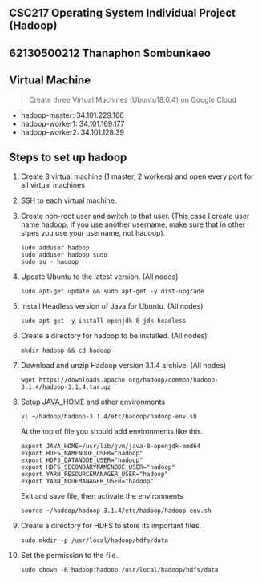 ## CSC217 Operating System Individual Project (Hadoop)

## 62130500212 Thanaphon Sombunkaeo

## Virtual Machine

> Create three Virtual Machines (Ubuntu18.0.4) on Google Cloud

- hadoop-master: 34.101.229.166
- hadoop-worker1: 34.101.169.177
- hadoop-worker2: 34.101.128.39

## Steps to set up hadoop

1. Create 3 virtual machine (1 master, 2 workers) and open every port for all virtual machines

2. SSH to each virtual machine.

3. Create non-root user and switch to that user. (This case I create user name hadoop, if you use another username, make sure that in other stpes you use your username, not hadoop).

   ```shell
   sudo adduser hadoop
   sudo adduser hadoop sudo
   sudo su - hadoop
   ```

4. Update Ubuntu to the latest version. (All nodes)

   ```shell
   sudo apt-get update && sudo apt-get -y dist-upgrade
   ```

5. Install Headless version of Java for Ubuntu. (All nodes)

   ```shell
   sudo apt-get -y install openjdk-8-jdk-headless
   ```

6. Create a directory for hadoop to be installed. (All nodes)

   ```shell
   mkdir hadoop && cd hadoop
   ```

7. Download and unzip Hadoop version 3.1.4 archive. (All nodes)

   ```shell
   wget https://downloads.apache.org/hadoop/common/hadoop-3.1.4/hadoop-3.1.4.tar.gz
   ```

8. Setup JAVA_HOME and other environments

   ```shell
   vi ~/hadoop/hadoop-3.1.4/etc/hadoop/hadoop-env.sh
   ```

   At the top of file you should add environments like this.

   ```shell
   export JAVA_HOME=/usr/lib/jvm/java-8-openjdk-amd64
   export HDFS_NAMENODE_USER="hadoop"
   export HDFS_DATANODE_USER="hadoop"
   export HDFS_SECONDARYNAMENODE_USER="hadoop"
   export YARN_RESOURCEMANAGER_USER="hadoop"
   export YARN_NODEMANAGER_USER="hadoop"
   ```

   Exit and save file, then activate the environments

   ```shell
   source ~/hadoop/hadoop-3.1.4/etc/hadoop/hadoop-env.sh
   ```

9. Create a directory for HDFS to store its important files.

   ```shell
   sudo mkdir -p /usr/local/hadoop/hdfs/data
   ```

10. Set the permission to the file.

    ```shell
    sudo chown -R hadoop:hadoop /usr/local/hadoop/hdfs/data
    ```

    